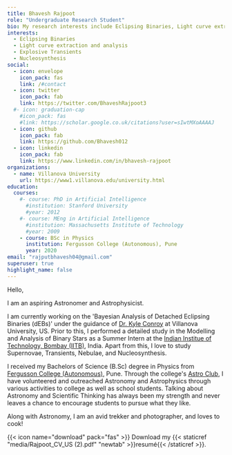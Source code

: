 ```yaml
---
title: Bhavesh Rajpoot
role: "Undergraduate Research Student"
bio: My research interests include Eclipsing Binaries, Light curve extraction and analysis, Explosive Transients and Nucleosynthesis
interests:
  - Eclipsing Binaries
  - Light curve extraction and analysis
  - Explosive Transients
  - Nucleosynthesis 
social:
  - icon: envelope
    icon_pack: fas
    link: /#contact
  - icon: twitter
    icon_pack: fab
    link: https://twitter.com/BhaveshRajpoot3
  #- icon: graduation-cap
    #icon_pack: fas
    #link: https://scholar.google.co.uk/citations?user=sIwtMXoAAAAJ
  - icon: github
    icon_pack: fab
    link: https://github.com/Bhavesh012
  - icon: linkedin
    icon_pack: fab
    link: https://www.linkedin.com/in/bhavesh-rajpoot
organizations:
  - name: Villanova University
    url: https://www1.villanova.edu/university.html
education:
  courses:
    #- course: PhD in Artificial Intelligence
      #institution: Stanford University
      #year: 2012
    #- course: MEng in Artificial Intelligence
      #institution: Massachusetts Institute of Technology
      #year: 2009
    - course: BSc in Physics
      institution: Fergusson College (Autonomous), Pune
      year: 2020
email: "rajputbhavesh04@gmail.com"
superuser: true
highlight_name: false
---
```


Hello,

I am an aspiring Astronomer and Astrophysicist.

I am currently working on the 'Bayesian Analysis of Detached Eclipsing Binaries (dEBs)' under the guidance of [Dr. Kyle Conroy](http://www.keconroy.com/) at Villanova University, US. Prior to this, I performed a detailed study in the Modelling and Analysis of Binary Stars as a Summer Intern at the [Indian Institue of Technology, Bombay (IITB)](https://www.iitb.ac.in/), India. Apart from this, I love to study Supernovae, Transients, Nebulae, and Nucleosynthesis.

I received my Bachelors of Science (B.Sc) degree in Physics from [Fergusson College (Autonomous)](http://www.fergusson.edu/), Pune. Through the college's [Astro Club](https://www.astroclubfc.com/), I have volunteered and outreached Astronomy and Astrophysics through various activities to college as well as school students. Talking about Astronomy and Scientific Thinking has always been my strength and never leaves a chance to encourage students to pursue what they like.

Along with Astronomy, I am an avid trekker and photographer, and loves to cook!

{{< icon name="download" pack="fas" >}} Download my {{< staticref "media/Rajpoot_CV_US (2).pdf" "newtab" >}}resumé{{< /staticref >}}.
